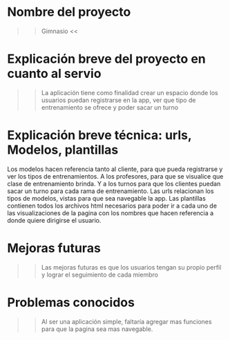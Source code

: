 # Nombre del proyecto
>> Gimnasio <<
# Explicación breve del proyecto en cuanto al servio
>> La aplicación tiene como finalidad crear un espacio donde los usuarios puedan registrarse en la app, 
ver que tipo de entrenamiento se ofrece y poder sacar un turno 
# Explicación breve técnica: urls, Modelos, plantillas
Los modelos hacen referencia tanto al cliente, para que pueda registrarse y ver los tipos de entrenamientos. A los profesores, para que se visualice que clase de entrenamiento brinda. Y a los turnos para que los clientes puedan sacar un turno para cada rama de entrenamiento.
Las urls relacionan los tipos de modelos, vistas  para que sea navegable la app.
Las plantillas contienen todos los archivos html necesarios para poder ir a cada uno de las visualizaciones de la pagina con los nombres que hacen referencia a donde quiere dirigirse el usuario.
# Mejoras futuras 
>> Las mejoras futuras es que los usuarios tengan su propio perfil y lograr el seguimiento de cada miembro
# Problemas conocidos 
>> Al ser una aplicación simple, faltaría agregar mas funciones para que la pagina sea mas navegable.